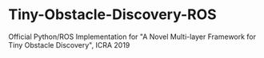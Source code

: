 # Tiny-Obstacle-Discovery-ROS
Official Python/ROS Implementation for "A Novel Multi-layer Framework for Tiny Obstacle Discovery", ICRA 2019
